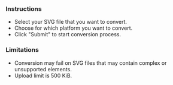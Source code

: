### Instructions

- Select your SVG file that you want to convert.
- Choose for which platform you want to convert.
- Click "Submit" to start conversion process.

### Limitations

- Conversion may fail on SVG files that may contain complex or unsupported elements.
- Upload limit is 500 KiB.